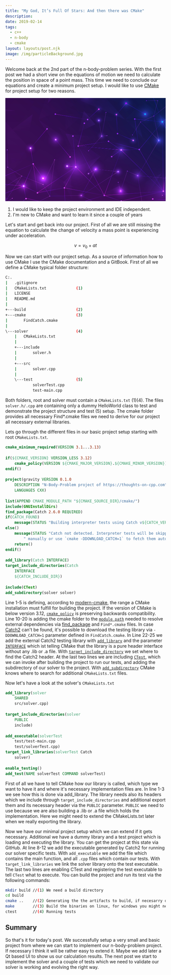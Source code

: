 ```yaml
---
title: "My God, It’s Full Of Stars: And then there was CMake"
description: 
date: 2019-02-14
tags:
  - c++
  - n-body
  - cmake
layout: layouts/post.njk
image: /img/particleBackground.jpg
---
```


Welcome back at the 2nd part of the n-body-problem series. With the first post we had a short view on the equations of motion we need to calculate the position in space of a point mass. This time we need to conclude our equations and create a minimum project setup. I would like to use [CMake][1] for project setup for two reasons.

![Hero Image: Particles](/img/particleBackground.jpg)

1. I would like to keep the project environment and IDE independent.
2. I'm new to CMake and want to learn it since a couple of years

Let's start and get back into our project. First of all we are still missing the equation to calculate the change of velocity a mass point is experiencing under acceleration.

$$v=v_{0}+at$$

Now we can start with our project setup. As a source of information how to use CMake I use the CMake documentation and a GitBook. First of all we define a CMake typical folder structure:

``` bash
C:.
|   .gitignore
|   CMakeLists.txt             (1)
|   LICENSE
|   README.md
|   
+---build                      (2)
+---cmake                      (3)
|       FindCatch.cmake
|       
\---solver                     (4)
    |   CMakeLists.txt
    |   
    +---include
    |       solver.h
    |       
    +---src
    |       solver.cpp
    |       
    \---test                   (5)
            solverTest.cpp
            test-main.cpp
```

Both folders, root and solver must contain a `CMakeLists.txt` (1)(4). The files `solver.h/.cpp` are containing only a dummy HelloWorld class to test and demonstrate the project structure and test (5) setup. The cmake folder provides all necessary Find*.cmake files we need to derive for our project all necessary external libraries.

Lets go through the different files in our basic project setup starting with root `CMakeLists.txt`.

```cmake
cmake_minimum_required(VERSION 3.1...3.13)

if(${CMAKE_VERSION} VERSION_LESS 3.12)
    cmake_policy(VERSION ${CMAKE_MAJOR_VERSION}.${CMAKE_MINOR_VERSION})
endif()

project(gravity VERSION 0.1.0
    DESCRIPTION "N-Body-Problem project of https://thoughts-on-cpp.com"
    LANGUAGES CXX)

list(APPEND CMAKE_MODULE_PATH "${CMAKE_SOURCE_DIR}/cmake/")
include(GNUInstallDirs)
find_package(Catch 2.6.0 REQUIRED)
if(CATCH_FOUND)
    message(STATUS "Building interpreter tests using Catch v${CATCH_VERSION}")
else()
    message(STATUS "Catch not detected. Interpreter tests will be skipped. Install Catch headers"
        " manually or use `cmake -DDOWNLOAD_CATCH=1` to fetch them automatically.")
    return()
endif()

add_library(Catch INTERFACE)
target_include_directories(Catch 
    INTERFACE
    ${CATCH_INCLUDE_DIR})

include(CTest)
add_subdirectory(solver solver)
```

Line 1-5 is defining, according to [modern-cmake][2], the range a CMake installation must fulfill for building the project. If the version of CMake is below version 3.12, [`cmake_policy`][3] is preserving backwards compatibility. Line 10-20 is adding the cmake folder to the [`module path`][4] needed to resolve external dependencies via [find_package][5] and `Find*.cmake` files. In case [Catch2][6] can't be found, it's possible to download the testing library via `-DDOWNLOAD_CATCH=1` parameter defined in `FindCatch.cmake`. In Line 22-25 we add the external Catch2 testing library with [`add_library`][7] and the parameter [`INTERFACE`][8] which ist telling CMake that the library is a pure header interface without any .lib or .a file. With [`target_include_directory`][9] we set where to find the Catch2 header. At the last two lines we are including [`CTest`][10], which we can invoke after building the project to run our tests, and adding the subdirectory of our solver to the project. With [`add_subdirectory`][11] CMake knows where to search for additional `CMakeLists.txt` files.

Now let's have a look at the solver's `CMakeLists.txt`

```cmake
add_library(solver
    SHARED
    src/solver.cpp)

target_include_directories(solver 
    PUBLIC 
    include)

add_executable(solverTest 
    test/test-main.cpp
	test/solverTest.cpp)
target_link_libraries(solverTest Catch
    solver)

enable_testing()
add_test(NAME solverTest COMMAND solverTest)
```

First of all we have to tell CMake how our library is called, which type we want to have it and where it's necessary implementation files are. In line 1-3 we see how this is done via add_library. The library needs also its headers which we include through `target_include_directories` and additional export them and its necessary header via the `PUBLIC` parameter. `PUBLIC` we need to use because we are also building a .lib or .a file which holds the implementation. Here we might need to extend the CMakeLists.txt later when we really exporting the library.

Now we have our minimal project setup which we can extend if it gets necessary. Additional we have a dummy library and a test project which is loading and executing the library. You can get the project at this state via GitHub. At line 8-12 we add the executable generated by Catch2 for running our solver specific tests. With `add_executable` we add the file which contains the main function, and all `.cpp` files which contain our tests. With `target_link_libraries` we link the solver library onto the test executable. The last two lines are enabling CTest and registering the test executable to tell `CTest` what to execute. You can build the project and run its test via the following commands:

```bash
mkdir build //(1) We need a build directory
cd build
cmake ..    //(2) Generating the the artifacts to build, if necesarry download Catch2 via -DDOWNLOAD_CATCH=1 parameter
make        //(3) Build the binaries on linux, for windows you might need different commands, e.g. msbuild gravity.sln for a visual studio based build
ctest       //(4) Running tests
```

## Summary

So that's it for today's post. We successfully setup a very small and basic project from where we can start to implement our n-body-problem project. If necessary I think it will be rather easy to extend it. Maybe we add later a Qt based UI to show us our calculation results. The next post we start to implement the solver and a couple of tests which we need to validate our solver is working and evolving the right way.

[1]: https://cmake.org
[2]: https://cliutils.gitlab.io/modern-cmake/chapters/basics.html
[3]: https://cmake.org/cmake/help/v3.13/manual/cmake-policies.7.html
[4]: https://cmake.org/cmake/help/v3.13/variable/CMAKE_MODULE_PATH.html?highlight=cmake_module_path
[5]: https://cmake.org/cmake/help/v3.13/command/find_package.html#command:find_package
[6]: https://github.com/catchorg/Catch2
[7]: https://cmake.org/cmake/help/v3.13/command/add_library.html
[8]: https://cmake.org/cmake/help/v3.13/command/add_library.html#interface-libraries
[9]: https://cmake.org/cmake/help/v3.13/command/target_include_directories.html?highlight=target_include_directory
[10]: https://cmake.org/cmake/help/v3.13/manual/ctest.1.html
[11]: https://cmake.org/cmake/help/v3.13/command/add_subdirectory.html?highlight=add_subdirectory
